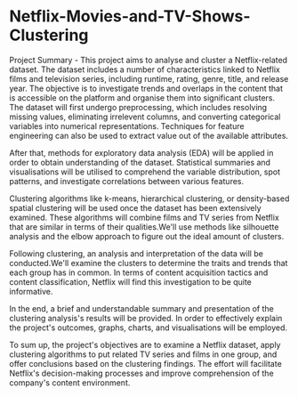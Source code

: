 # Netflix-Movies-and-TV-Shows-Clustering
Project Summary -
This project aims to analyse and cluster a Netflix-related dataset. The dataset includes a number of characteristics linked to Netflix films and television series, including runtime, rating, genre, title, and release year. The objective is to investigate trends and overlaps in the content that is accessible on the platform and organise them into significant clusters.
The dataset will first undergo preprocessing, which includes resolving missing values, eliminating irrelevent columns, and converting categorical variables into numerical representations. Techniques for feature engineering can also be used to extract value out of the available attributes.

After that, methods for exploratory data analysis (EDA) will be applied in order to obtain understanding of the dataset. Statistical summaries and visualisations will be utilised to comprehend the variable distribution, spot patterns, and investigate correlations between various features.

Clustering algorithms like k-means, hierarchical clustering, or density-based spatial clustering will be used once the dataset has been extensively examined. These algorithms will combine films and TV series from Netflix that are similar in terms of their qualities.We'll use methods like silhouette analysis and the elbow approach to figure out the ideal amount of clusters.

Following clustering, an analysis and interpretation of the data will be conducted.We'll examine the clusters to determine the traits and trends that each group has in common. In terms of content acquisition tactics and content classification, Netflix will find this investigation to be quite informative.

In the end, a brief and understandable summary and presentation of the clustering analysis's results will be provided. In order to effectively explain the project's outcomes, graphs, charts, and visualisations will be employed.

To sum up, the project's objectives are to examine a Netflix dataset, apply clustering algorithms to put related TV series and films in one group, and offer conclusions based on the clustering findings. The effort will facilitate Netflix's decision-making processes and improve comprehension of the company's content environment.
